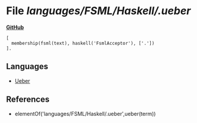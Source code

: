 # File _languages/FSML/Haskell/.ueber_
**[GitHub](https://github.com/softlang/yas/blob/master/languages/FSML/Haskell/.ueber)**
```
[
  membership(fsml(text), haskell('FsmlAcceptor'), ['.'])
].
```

## Languages
* [Ueber](../languages/Ueber.md)

## References
* elementOf('languages/FSML/Haskell/.ueber',ueber(term))
